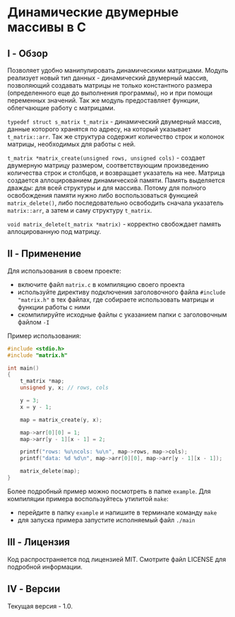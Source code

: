 # Динамические двумерные массивы в С #


## I - Обзор

Позволяет удобно манипулировать динамическими матрицами. Модуль реализует новый тип данных - динамический двумерный массив, позволяющий создавать матрицы не только константного размера (определенного еще до выполнения программы), но и при помощи переменных значений. Так же модуль предоставляет функции, облегчающие работу с матрицами.

`typedef struct s_matrix t_matrix` - динамический двумерный массив, данные которого хранятся по адресу, на который указывает `t_matrix::arr`. Так же структура содержит количество строк и колонок матрицы, необходимых для работы с ней.

`t_matrix *matrix_create(unsigned rows, unsigned cols)` - создает двумерную матрицу размером, соответствующим произведению количества строк и столбцов, и возвращает указатель на нее. Матрица создается аллоцированием динамической памяти. Память выделяется дважды: для всей структуры и для массива. Потому для полного освобождения памяти нужно либо воспользоваться функцией `matrix_delete()`, либо последовательно освободить сначала указатель `matrix::arr`, а затем и саму структуру `t_matrix`.

`void matrix_delete(t_matrix *matrix)` - корректно свобождает память аллоцированную под матрицу.

## II - Применение

Для использования в своем проекте:
 - включите файл `matrix.c` в компиляцию своего проекта
 - используйте директиву подключения заголовочного файла `#include "matrix.h"` в тех файлах, где собираете использовать матрицы и функции работы с ними
 - скомпилируйте исходные файлы с указанием папки с заголовочным файлом `-I` 

Пример использования:

```c
#include <stdio.h>
#include "matrix.h"

int main()
{
	t_matrix *map;
	unsigned y, x; // rows, cols

	y = 3;
	x = y - 1;

	map = matrix_create(y, x);

	map->arr[0][0] = 1;
	map->arr[y - 1][x - 1] = 2;

	printf("rows: %u\ncols: %u\n", map->rows, map->cols);
	printf("data: %d %d\n", map->arr[0][0], map->arr[y - 1][x - 1]);

	matrix_delete(map);
}
```

Более подробный пример можно посмотреть в папке `example`.
Для компиляции примера воспользуйтесь утилитой `make`:
 - перейдите в папку `example` и напишите в терминале команду `make`
 - для запуска примера запустите исполняемый файл `./main`

## III - Лицензия

Код распространяется под лицензией MIT.
Смотрите файл LICENSE для подробной информации.

## IV - Версии

Текущая версия - 1.0.
